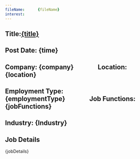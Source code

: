 ```yaml
---
fileName:      {fileName}
interest: 
---
```


## **Title**:[{title}]({url})

## **Post Date**: {time}

## **Company**: {company}&#160;&#160;&#160;&#160;&#160;&#160;&#160;&#160;&#160;&#160;&#160;&#160;&#160;&#160;&#160;&#160;**Location**: {location}

## **Employment Type**: {employmentType}&#160;&#160;&#160;&#160;&#160;&#160;&#160;&#160;&#160;&#160;&#160;&#160;&#160;&#160;&#160;&#160;**Job Functions**: {jobFunctions}

## **Industry**: {Industry}

## **Job Details**
{jobDetails}

